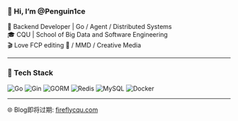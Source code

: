 ### 👋 Hi, I’m @Penguin1ce
🚀 Backend Developer | Go / Agent / Distributed Systems  
🎓 CQU | School of Big Data and Software Engineering  
🎬 Love FCP editing  / MMD / Creative Media  

---
### 🧰 Tech Stack

![Go](https://img.shields.io/badge/Go-00ADD8?logo=go&logoColor=white)
![Gin](https://img.shields.io/badge/Gin-009688?logo=go&logoColor=white)
![GORM](https://img.shields.io/badge/GORM-6DB33F?logo=go&logoColor=white)
![Redis](https://img.shields.io/badge/Redis-dc382d?logo=redis&logoColor=white)
![MySQL](https://img.shields.io/badge/MySQL-005C84?logo=mysql&logoColor=white)
![Docker](https://img.shields.io/badge/Docker-2496ed?logo=docker&logoColor=white)


---
🌐 Blog即将过期: [fireflycqu.com](https://fireflycqu.com)

<!---
Penguin1ce/Penguin1ce is a ✨ special ✨ repository because its `README.md` (this file) appears on your GitHub profile.
You can click the Preview link to take a look at your changes.
--->

